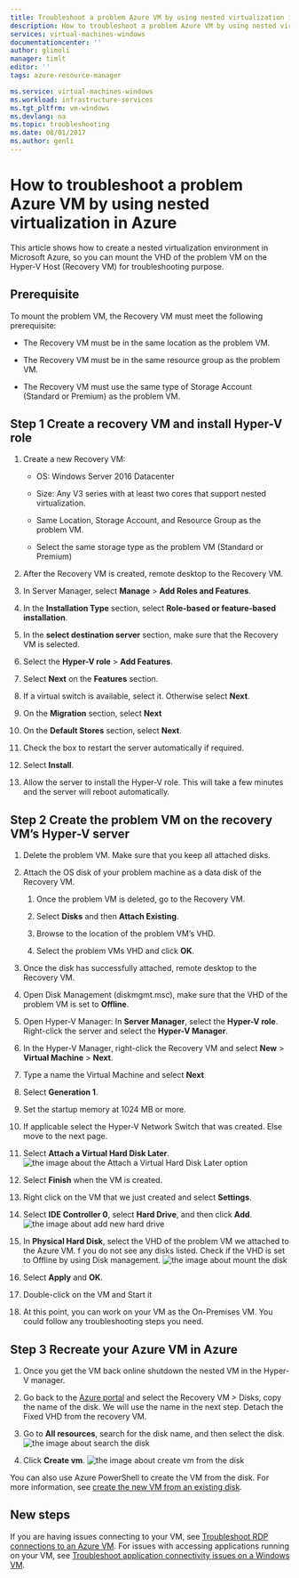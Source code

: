 ```yaml
---
title: Troubleshoot a problem Azure VM by using nested virtualization in Azure | Microsoft Docs
description: How to troubleshoot a problem Azure VM by using nested virtualization in Azure
services: virtual-machines-windows
documentationcenter: ''
author: glimoli
manager: timlt
editor: ''
tags: azure-resource-manager

ms.service: virtual-machines-windows
ms.workload: infrastructure-services
ms.tgt_pltfrm: vm-windows
ms.devlang: na
ms.topic: troubleshooting
ms.date: 08/01/2017
ms.author: genli
---
```

# How to troubleshoot a problem Azure VM by using nested virtualization in Azure

This article shows how to create a nested virtualization environment in Microsoft Azure, so you can mount the VHD of the problem VM on the Hyper-V Host (Recovery VM) for troubleshooting purpose.

## Prerequisite

To mount the problem VM, the Recovery VM must meet the following prerequisite:

-   The Recovery VM must be in the same location as the problem VM.

-   The Recovery VM must be in the same resource group as the problem VM.

-   The Recovery VM must use the same type of Storage Account (Standard or Premium) as the problem VM.

## Step 1 Create a recovery VM and install Hyper-V role

1.  Create a new Recovery VM:

    -  OS: Windows Server 2016 Datacenter

    -  Size: Any V3 series with at least two cores that support nested virtualization.

    -  Same Location, Storage Account, and Resource Group as the problem VM.

    -  Select the same storage type as the problem VM (Standard or Premium)

2.  After the Recovery VM is created, remote desktop to the Recovery VM.

3.  In Server Manager, select **Manage** > **Add Roles and Features**.

4.  In the **Installation Type** section, select **Role-based or feature-based installation**.

5.  In the **select destination server** section, make sure that the Recovery VM is selected.

6.  Select the **Hyper-V role** > **Add Features**.

7.  Select **Next** on the **Features** section.

8.  If a virtual switch is available, select it. Otherwise select **Next**.

9.  On the **Migration** section, select **Next**

10. On the **Default Stores** section, select **Next**.

11. Check the box to restart the server automatically if required.

12. Select **Install**.

13. Allow the server to install the Hyper-V role. This will take a few minutes and the server will reboot automatically.

## Step 2 Create the problem VM on the recovery VM’s Hyper-V server

1.  Delete the problem VM. Make sure that you keep all attached disks.

2.  Attach the OS disk of your problem machine as a data disk of the Recovery VM.

    1.  Once the problem VM is deleted, go to the Recovery VM.

    2.  Select **Disks** and then **Attach Existing**.

    3.  Browse to the location of the problem VM’s VHD.

    4.  Select the problem VMs VHD and click **OK**.

3.  Once the disk has successfully attached, remote desktop to the Recovery VM.

4.  Open Disk Management (diskmgmt.msc), make sure that the VHD of the problem VM is set to **Offline**.

5.  Open Hyper-V Manager: In **Server Manager**, select the **Hyper-V role**. Right-click the server and select the **Hyper-V Manager**.

6.  In the Hyper-V Manager, right-click the Recovery VM and select **New** > **Virtual Machine** > **Next**.

7.  Type a name the Virtual Machine and select **Next**

8.  Select **Generation 1**.

9.  Set the startup memory at 1024 MB or more.

10. If applicable select the Hyper-V Network Switch that was created. Else move to the next page.

11. Select **Attach a Virtual Hard Disk Later**.
    ![the image about the Attach a Virtual Hard Disk Later option](./media/troubleshoot-vm-by-use-nested-virtualization/attach-disk-later.png)

12. Select **Finish** when the VM is created.

13. Right click on the VM that we just created and select **Settings**.

14. Select **IDE Controller 0**, select **Hard Drive**, and then click **Add**.
    ![the image about add new hard drive](./media/troubleshoot-vm-by-use-nested-virtualization/create-new-drive.png)    

15. In **Physical Hard Disk**, select the VHD of the problem VM we attached to the Azure VM. f you do not see any disks listed. Check if the VHD is set to Offline by using Disk management.
    ![the image about mount the disk](./media/troubleshoot-vm-by-use-nested-virtualization/mount-disk.png)  


17. Select **Apply** and **OK**.

18. Double-click on the VM and Start it

19. At this point, you can work on your VM as the On-Premises VM. You could follow any troubleshooting steps you need.

## Step 3 Recreate your Azure VM in Azure

1.  Once you get the VM back online shutdown the nested VM in the Hyper-V manager.

2.  Go back to the [Azure portal](https://portal.azure.com) and select the Recovery VM > Disks,  copy the name of the disk. We will use the name in the next step. Detach the Fixed VHD from the recovery VM.

3.  Go to **All resources**, search for the disk name, and then select the disk.
     ![the image about search the disk](./media/troubleshoot-vm-by-use-nested-virtualization/search-disk.png)     

4. Click **Create vm**.
     ![the image about create vm from the disk](./media/troubleshoot-vm-by-use-nested-virtualization/create-vm-from-vhd.png) 

You can also use Azure PowerShell to create the VM from the disk. For more information, see [create the new VM from an existing disk](create-vm-specialized.md#create-the-new-vm). 

## New steps

If you are having issues connecting to your VM, see [Troubleshoot RDP connections to an Azure VM](troubleshoot-rdp-connection.md). For issues with accessing applications running on your VM, see [Troubleshoot application connectivity issues on a Windows VM](troubleshoot-app-connection.md).
